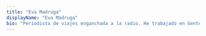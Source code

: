 ```yaml
---
title: "Eva Madruga"
displayName: "Eva Madruga"
bio: "Periodista de viajes enganchada a la radio. He trabajado en Gente Viajera de Onda Cero, he colaborado en revistas del sector y coordinado contenidos de Paralelo20 (Radio Marca). Ahora me encargo de la sección de Turismo de Cine en Etheria Magazine."
---
```



